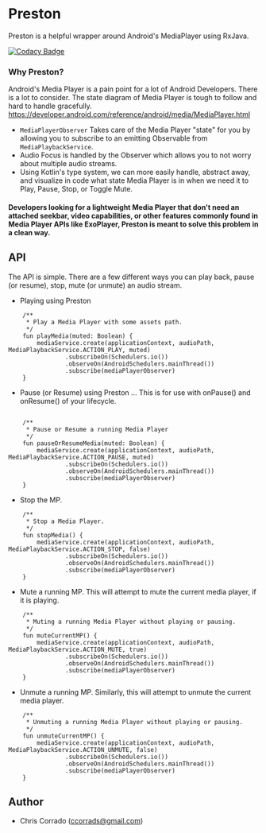 # Preston
Preston is a helpful wrapper around Android's MediaPlayer using RxJava.

[![Codacy Badge](https://api.codacy.com/project/badge/Grade/fbf616092167410e95612c6f831f76e4)](https://www.codacy.com/app/CCorrado/Preston?utm_source=github.com&amp;utm_medium=referral&amp;utm_content=CCorrado/Preston&amp;utm_campaign=Badge_Grade)

### Why Preston?
Android's Media Player is a pain point for a lot of Android Developers. There is a lot to consider. The state diagram of Media Player is tough to follow and hard to handle gracefully. https://developer.android.com/reference/android/media/MediaPlayer.html

* `MediaPlayerObserver` Takes care of the Media Player "state" for you by allowing you to subscribe to an emitting Observable from `MediaPlaybackService`.
* Audio Focus is handled by the Observer which allows you to not worry about multiple audio streams.
* Using Kotlin's type system, we can more easily handle, abstract away, and visualize in code what state Media Player is in when we need it to Play, Pause, Stop, or Toggle Mute.

#### Developers looking for a lightweight Media Player that don't need an attached seekbar, video capabilities, or other features commonly found in Media Player APIs like ExoPlayer, Preston is meant to solve this problem in a clean way.

## API
The API is simple. There are a few different ways you can play back, pause (or resume), stop, mute (or unmute) an audio stream.

* Playing using Preston
```
    /**
     * Play a Media Player with some assets path.
     */
    fun playMedia(muted: Boolean) {
        mediaService.create(applicationContext, audioPath, MediaPlaybackService.ACTION_PLAY, muted)
                .subscribeOn(Schedulers.io())
                .observeOn(AndroidSchedulers.mainThread())
                .subscribe(mediaPlayerObserver)
    }
```
* Pause (or Resume) using Preston ... This is for use with onPause() and onResume() of your lifecycle.
```

    /**
     * Pause or Resume a running Media Player
     */
    fun pauseOrResumeMedia(muted: Boolean) {
        mediaService.create(applicationContext, audioPath, MediaPlaybackService.ACTION_PAUSE, muted)
                .subscribeOn(Schedulers.io())
                .observeOn(AndroidSchedulers.mainThread())
                .subscribe(mediaPlayerObserver)
    }
```
* Stop the MP.
```
    /**
     * Stop a Media Player.
     */
    fun stopMedia() {
        mediaService.create(applicationContext, audioPath, MediaPlaybackService.ACTION_STOP, false)
                .subscribeOn(Schedulers.io())
                .observeOn(AndroidSchedulers.mainThread())
                .subscribe(mediaPlayerObserver)
    }
```
* Mute a running MP. This will attempt to mute the current media player, if it is playing.
```
    /**
     * Muting a running Media Player without playing or pausing.
     */
    fun muteCurrentMP() {
        mediaService.create(applicationContext, audioPath, MediaPlaybackService.ACTION_MUTE, true)
                .subscribeOn(Schedulers.io())
                .observeOn(AndroidSchedulers.mainThread())
                .subscribe(mediaPlayerObserver)
    }
```
* Unmute a running MP. Similarly, this will attempt to unmute the current media player.
```
    /**
     * Unmuting a running Media Player without playing or pausing.
     */
    fun unmuteCurrentMP() {
        mediaService.create(applicationContext, audioPath, MediaPlaybackService.ACTION_UNMUTE, false)
                .subscribeOn(Schedulers.io())
                .observeOn(AndroidSchedulers.mainThread())
                .subscribe(mediaPlayerObserver)
    }
```

## Author
* Chris Corrado (ccorrads@gmail.com)
